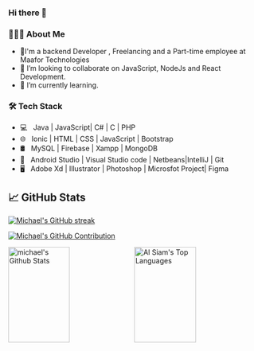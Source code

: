 ### Hi there 👋

<h3> 👨🏻‍💻 About Me </h3>

- 🔭I'm a backend Developer , Freelancing and  a Part-time employee at Maafor Technologies
- 👯 I’m looking to collaborate on JavaScript, NodeJs and React Development.
-  🌱 I’m currently learning.
<h3>🛠 Tech Stack</h3>

- 💻 &nbsp; Java | JavaScript| C# | C | PHP
- 🌐 &nbsp; Ionic | HTML | CSS | JavaScript | Bootstrap 
- 🛢 &nbsp; MySQL | Firebase | Xampp | MongoDB
- 🔧 &nbsp; Android Studio | Visual Studio code | Netbeans|IntelliJ | Git
- 🖥 &nbsp; Adobe Xd | Illustrator | Photoshop | Microsfot Project| Figma


## &#x1f4c8; GitHub Stats
<p align="left">
  <a href="https://github.com/Mayesamomo">
    <img src="https://github-readme-streak-stats.herokuapp.com/?user=Mayesamomo&theme=radical&border=7F3FBF&background=0D1117" alt="Michael's GitHub streak"/>
  </a>
</p>

<p align="left">
  <a href="https://github.com/Mayesamomo">
    <img src="https://github-profile-summary-cards.vercel.app/api/cards/profile-details?username=Mayesamomo&theme=radical" alt="Michael's GitHub Contribution"/>
  </a>
</p>

<a> 
    <a href="https://github.com/Mayesamomo"><img alt="michael's Github Stats" src="https://denvercoder1-github-readme-stats.vercel.app/api?username=Mayesamomo&show_icons=true&count_private=true&theme=react&border_color=7F3FBF&bg_color=0D1117&title_color=F85D7F&icon_color=F8D866" height="192px" width="49.5%"/></a>
  <a href="https://github.com/Mayesamomo"><img alt="Al Siam's Top Languages" src="https://denvercoder1-github-readme-stats.vercel.app/api/top-langs/?username=Mayesamomo&langs_count=8&layout=compact&theme=react&border_color=7F3FBF&bg_color=0D1117&title_color=F85D7F&icon_color=F8D866" height="192px" width="49.5%"/></a>
  <br/>
</a>
